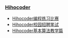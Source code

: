 ### [Hihocoder](https://hihocoder.com/) ###
+ [Hihocoder编程练习比赛](./Contests/Contest.md)
+ [Hihocoder校园招聘笔试](./Examinations/Examinations.md)
+ [Hihocoder基本算法教学篇](./Algorithms/Algorithms.md)
